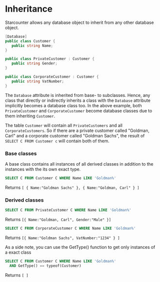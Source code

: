 # Inheritance

Starcounter allows any database object to inherit from any other database object.

```cs
[Database]
public class Customer {
   public string Name;
}

public class PrivateCustomer : Customer {
   public string Gender;
}

public class CorporateCustomer : Customer {
   public string VatNumber;
}
```

The `Database` attribute is inherited from base- to subclasses. Hence, any class that directly or indirectly inherits a class with the `Database` attribute implicitly becomes a database class too. In the above example, both ```PrivateCustomer``` and ```CorporateCustomer``` become database classes due to them inheriting ```Customer```.

The table `Customer` will contain all `PrivateCustomers` and all `CorporateCustomers`. So if there are a private customer called "Goldman, Carl" and a corporate customer called "Goldman Sachs", the result of `SELECT C FROM Customer c` will contain both of them.

### Base classes

A base class contains all instances of all derived classes in addition to the instances with the its own exact type.
```SQL
SELECT C FROM Customer C WHERE Name LIKE 'Goldman%'
```
Returns ```[ { Name:"Goldman Sachs" }, { Name:"Goldman, Carl" } ]```

### Derived classes
```SQL
SELECT C FROM PrivateCustomer C WHERE Name LIKE 'Goldman%'
```
Returns ```[{ Name:"Goldman, Carl", Gender:"Male" }]```

```SQL
SELECT C FROM CorporateCustomer C WHERE Name LIKE 'Goldman%'
```
Returns ```[{ Name:"Goldman Sachs", VatNumber:"1234" } ]```

As a side note, you can use the GetType() function to get only instances of a exact class

```SQL
SELECT C FROM Customer C WHERE Name LIKE 'Goldman%' 
  AND GetType() == typeof(Customer)
```
Returns ```[ ]```
